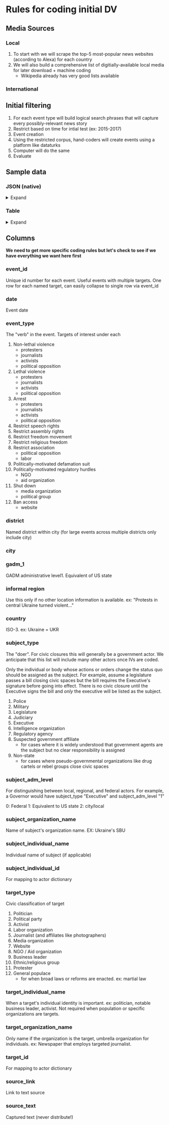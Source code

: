 # Rules for coding initial DV

## Media Sources

### Local
1. To start with we will scrape the top-5 most-popular news websites (according to Alexa) for each country 
2. We will also build a comprehensive list of digitially-available local media for later download + machine coding 
   * Wikipedia already has very good lists available

### International


## Initial filtering

1. For each event type will build logical search phrases that will capture every possibly-relevant news story
1. Restrict based on time for intial test (ex: 2015-2017)
1. Event creation
  1. Using the restricted corpus, hand-coders will create events using a platform like dataturks
  1. Computer will do the same
1. Evaluate

## Sample data

### JSON (native)

<details><summary>Expand</summary>
<p>

```javascript
{
	"event_id":"000001",
	"date:":"2018-07-01",
	"event_type":"arrest",
	"district":"",
	"city":"",
	"gadm_1":"",
	"informal_region":"",
	"country":"",
	"subject":
			{
				"type":"police",
				"level":"federal",
				"organization_name":"SBU",
				"individual_name":"",
				"id":"555555"
			},
	"targets": [
				{
					"type":"journalist",
					"organization_name":"freelance",
					"individual_name":"Antonio Pampliega",
					"nationality":"ESP",
					"id":"555556",
					"count":"1"
				},
				{
					"type":"journalist",
					"organization_name":"freelance",
					"individual_name":"Ángel Sastre",
					"nationality":"ESP",
					"id":"555557",
					"count":"1"
				}
				],
	"sources": [
				{
					"link": "https://cpj.org/2017/08/ukraine-bars-spanish-journalists-over-coverage-of-.php",
					"text": "The Security Service of Ukraine today said that it barred the Spanish freelance journalists Antonio Pampliega and Ángel Sastre from entering the country for three years over their reporting on the conflict in the east, according to news reports…."},
				{
					"link": "https://www.ukrinform.net/rubric-crime/2294816-two-spanish-journalists-banned-from-entering-ukraine-until-2020-due-to-antiukrainian-activities-sbu.html",
					"text": "The Security Service of Ukraine (SBU) bans the entry into Ukraine to Spanish journalists Antonio Pampliega and Manuel Angel Sastre due to their anti-Ukrainian activities…"}
				]
}
```
</p>
</details>

### Table

<details><summary>Expand</summary>
<p>

| event_id | date       | event_type | subject_type | subject_level | subject_organization_name | subject_individual_name | subject_id | target_type | target_individual_name | target_nationality | target_id | target_organization_name | target_count | district | city | level_1_administrative_region | informal_region | country | source_0                                                                       | text_0                           | source_1                                                                                                                                                | text_1                            |
|----------|------------|------------|--------------|---------------|---------------------------|-------------------------|------------|-------------|------------------------|--------------------|-----------|--------------------------|--------------|----------|------|-------------------------------|-----------------|---------|--------------------------------------------------------------------------------|----------------------------------|---------------------------------------------------------------------------------------------------------------------------------------------------------|-----------------------------------|
| 1        | 2017-08-29 | deport     | police       | federal       | SBU                       |                         | 555555     | journalist  | Antonio Pampliega      | ESP                | 555556    | freelance                | 1            |          | Kiev | Kiev                          |                 | Ukraine | https://cpj.org/2017/08/ukraine-bars-spanish-journalists-over-coverage-of-.php | The Security Service of Ukraine… | https://www.ukrinform.net/rubric-crime/2294816-two-spanish-journalists-banned-from-entering-ukraine-until-2020-due-to-antiukrainian-activities-sbu.html | The Security Service of Ukraine … |
| 1        | 2017-08-29 | deport     | police       | federal       | SBU                       |                         | 555555     | journalist  | Ángel Sastre           | ESP                | 555557    | freelance                | 1            |          | Kiev | Kiev                          |                 | Ukraine | https://cpj.org/2017/08/ukraine-bars-spanish-journalists-over-coverage-of-.php | The Security Service of Ukraine… | https://www.ukrinform.net/rubric-crime/2294816-two-spanish-journalists-banned-from-entering-ukraine-until-2020-due-to-antiukrainian-activities-sbu.html | The Security Service of Ukraine … |

</p>
</details>


## Columns

**We need to get more specific coding rules but let's check to see if we have everything we want here first**

### event_id
Unique id number for each event. Useful events with multiple targets. One row for each named target, can easily collapse to single row via event_id

### date

  Event date

### event_type

  The "verb" in the event. Targets of interest under each
  
1. Non-lethal violence
   * protesters
   * journalists
   * activists
   * political opposition
1. Lethal violence
   * protesters
   * journalists
   * activists
   * political opposition
1. Arrest
   * protesters
   * journalists
   * activists
   * political opposition
1. Restrict speech rights
1. Restrict assembly rights
1. Restrict freedom movement
1. Restrict religious freedom
1. Restrict association
   * political opposition
   * labor
1. Politically-motivated defamation suit
1. Politically-motivated regulatory hurdles
   * NGO
   * aid organization
1. Shut down
   * media organization 
   * political group
1. Ban access
   * website


  

### district

Named district within city (for large events across multiple districts only include city)

### city

### gadm_1

GADM administrative level1. Equivalent of US state

### informal region

Use this only if no other location information is available. ex: "Protests in central Ukraine turned violent..."

### country

ISO-3. ex: Ukraine = UKR

### subject_type

The "doer". For civic closures this will generally be a government actor. We anticipate that this list will include many other actors once IVs are coded. 

Only the individual or body whose actions or orders change the status quo should be assigned as the subject. For example, assume a legislature passes a bill closing civic spaces but the bill requires the Executive's signature before going into effect. There is no civic closure until the Executive signs the bill and _only_ the executive will be listed as the subject.
  
1. Police
1. Military
1. Legislature 
1. Judiciary 
1. Executive
1. Intelligence organization
1. Regulatory agency
1. Suspected government affiliate
   * for cases where it is widely understood that government agents are the subject but no clear responsibility is assigned
1. Non-state
   * for cases where pseudo-governmental organizations like drug cartels or rebel groups close civic spaces
	
### subject_adm_level 

For distinguishing between local, regional, and federal actors. For example, a Governor would have subject_type "Executive" and subject_adm_level "1"

0: Federal
1: Equivalent to US state
2: city/local 

### subject_organization_name

Name of subject's organization name. EX: Ukraine's SBU

### subject_individual_name

Individual name of subject (if applicable)

### subject_individual_id

For mapping to actor dictionary

### target_type

Civic classification of target

1. Politician
1. Political party
1. Activist
1. Labor organization
1. Journalist (and affiliates like photographers)
1. Media organization
1. Website
1. NGO / Aid organization
1. Business leader
1. Ethnic/religious group
1. Protester
1. General populace
   * for when broad laws or reforms are enacted. ex: martial law


### target_individual_name

When a target's individual identity is important. ex: politician, notable business leader, activist. Not required when population or specific organizations are targets. 

### target_organization_name

Only name if the organization is the target, umbrella organization for individuals. ex: Newspaper that employs targeted journalist.

### target_id

For mapping to actor dictionary

### source_link

Link to text source

### source_text
 
Captured text (never distribute!)
